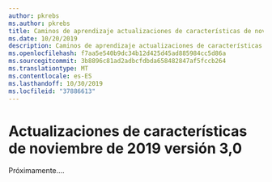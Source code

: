 ```yaml
---
author: pkrebs
ms.author: pkrebs
title: Caminos de aprendizaje actualizaciones de características de noviembre de 2019
ms.date: 10/20/2019
description: Caminos de aprendizaje actualizaciones de características de noviembre de 2019
ms.openlocfilehash: f7aa5e540b9dc34b12d425d45ad885984cc5d86a
ms.sourcegitcommit: 3b8896c81ad2adbcfdbda658482847af5fccb264
ms.translationtype: MT
ms.contentlocale: es-ES
ms.lasthandoff: 10/30/2019
ms.locfileid: "37886613"
---
```

# <a name="november-2019-version-30-feature-updates"></a>Actualizaciones de características de noviembre de 2019 versión 3,0
Próximamente....


